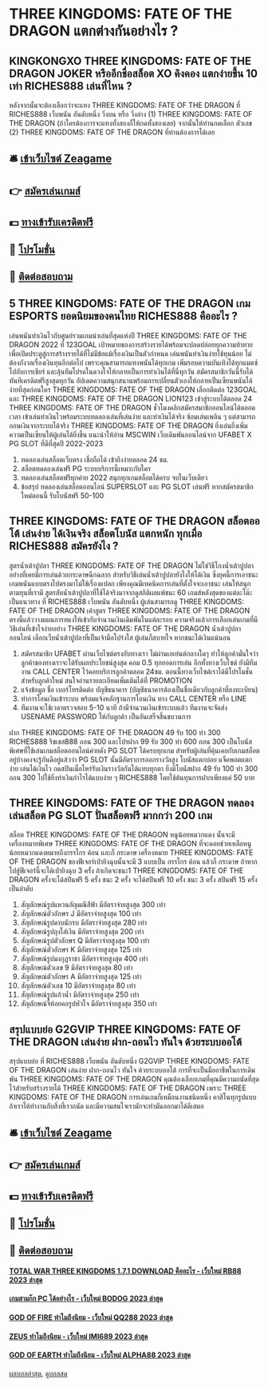 # THREE KINGDOMS: FATE OF THE DRAGON แตกต่างกันอย่างไร ?
## KINGKONGXO THREE KINGDOMS: FATE OF THE DRAGON JOKER หรืออีกชื่อสล็อต XO คิงคอง แตกง่ายขึ้น 10 เท่า RICHES888 เล่นที่ไหน ?
หลังจากนั้นจะต้องเลือกว่าจะแทง THREE KINGDOMS: FATE OF THE DRAGON ที่ RICHES888 เว็บพนัน อันดับหนึ่ง วิ่งบน หรือ วิ่งล่าง (1) THREE KINGDOMS: FATE OF THE DRAGON (ถ้าใครต้องการจะแทงทั้งสองก็ให้กดทั้งสองเลย) จากนั้นให้ท่านกดเลือก ตัวเลข (2) THREE KINGDOMS: FATE OF THE DRAGON ที่ท่านต้องการได้เลย

## 🛎 [เข้าเว็บไซต์ Zeagame](https://bit.ly/3SdLNi2)
## 👉 [สมัครเล่นเกมส์](https://bit.ly/3SdLNi2)
## 💵 [ทางเข้ารับเครดิตฟรี](https://bit.ly/3dyRKHj)
## 👑 [โปรโมชั่น](https://bit.ly/3dyRKHj)
## 📱 [ติดต่อสอบถาม](https://bit.ly/3dyRKHj)

## 5 THREE KINGDOMS: FATE OF THE DRAGON เกม ESPORTS ยอดนิยมของคนไทย RICHES888 คืออะไร ?
เล่นพนันทำเงินไวกับศูนย์รวมเกมน่าเล่นที่สุดแห่งปี THREE KINGDOMS: FATE OF THE DRAGON 2022 ที่ 123GOAL เป้าหมายของการสร้างรายได้พร้อมจะปลดปล่อยทุกความท้าทาย เพื่อเปิดประตูสู่การสร้างรายได้ที่ไม่มีข้อแม้เรื่องเงินเป็นตัวกำหนด เล่นพนันทำเงินง่ายใช้ทุนน้อย ไม่ต้องกังวลเรื่องเงินทุนอีกต่อไป เพราะคุณสามารถแทงพนันได้ทุกเกม เพิ่มรอบความบันเทิงได้ทุกแมตซ์ไปกับการเชียร์ และลุ้นทีมโปรดในดวงใจให้กลายเป็นการทำเงินได้ที่นี่ทุกวัน สมัครสมาชิกวันนี้รับได้ทันทีเครดิตฟรีสูงสุดทุกวัน
อัปเดตความสนุกสนานพร้อมการเปลี่ยนตัวเองให้กลายเป็นเซียนพนันได้ง่ายที่สุดก่อนใคร THREE KINGDOMS: FATE OF THE DRAGON เลือกติดต่อ 123GOAL และ THREE KINGDOMS: FATE OF THE DRAGON LION123 เข้าสู่ระบบได้ตลอด 24 THREE KINGDOMS: FATE OF THE DRAGON ชั่วโมงคลิกสมัครสมาชิกออนไลน์ได้ตลอดเวลา เข้าเล่นทำเงินไวพร้อมระบบทดลองเล่นที่เล่นง่าย และทำเงินได้จริง ซ้อมเล่นเพลิน ๆ แต่สามารถถอนเงินจากระบบได้จริง THREE KINGDOMS: FATE OF THE DRAGON ยิ่งเล่นยิ่งเพิ่มความเป็นเซียนให้ผู้เล่นได้ยิ่งขึ้น
แนะนำให้อ่าน MSCWIN เว็บเดิมพันออนไลน์จาก UFABET X PG SLOT ที่ดีที่สุดปี 2022-2023
1. ทดลองเล่นสล็อตเว็บตรง เชื่อถือได้ เข้าถึงง่ายตลอด 24 ชม.
2. สล็อตทดลองเล่นฟรี PG ระบบบริการนี้เหมาะกับใคร
3. ทดลองเล่นสล็อตฟรีทุกค่าย 2022 สนุกทุกเกมสล็อตได้ครบ จบในเว็บเดียว
4. ข้อสรุป ทดลองเล่นสล็อตออนไลน์ SUPERSLOT และ PG SLOT เล่นฟรี หากสมัครสมาชิกใหม่ตอนนี้ รับโบนัสฟรี 50-100

## THREE KINGDOMS: FATE OF THE DRAGON สล็อตออโต้ เล่นง่าย ได้เงินจริง สล็อตโบนัส แตกหนัก ทุกเมื่อ RICHES888 สมัครยังไง ?
สูตรน้ำเต้าปูปลา THREE KINGDOMS: FATE OF THE DRAGON ไม่ใช่วิธีโกงน้ำเต้าปูปลาอย่างที่เคยมีการเล่นด้วยกระดาษฉีกฉลาก สำหรับวิธีเล่นน้ำเต้าปูปลายังไงให้ได้เงิน ซึ่งยุคนี้การเอาชนะเกมพนันแบบตรงไปตรงมาไม่ใช้เรื่องแปลก เพียงคุณมีเทคนิคการเล่นที่ตั้งใจจะเอาชนะ เล่นให้สนุกตามทุนที่เรามี สูตรลับน้ำเต้าปูปลาที่ใช้ได้จริงมาจากดูสถิติผลแพ้ชนะ 60 เกมส์หลังสุดของแต่ละโต๊ะเป็นแนวทาง ที่ RICHES888 เว็บพนัน อันดับหนึ่ง ผู้เล่นสามารถดู THREE KINGDOMS: FATE OF THE DRAGON เค้าสูตร THREE KINGDOMS: FATE OF THE DRAGON ตรงนี้แล้ววางแผนการทแงให้เข้ากับจำนวนเงินเดิมพันในแต่ละรอบ
ความจริงแล้วการเลือกเล่นเกมที่มีวิธีเล่นที่เข้าใจง่ายอย่าง THREE KINGDOMS: FATE OF THE DRAGON น้ำเต้าปูปลาออนไลน์ เลือกเว็บน้ำเต้าปูปลาที่เป็นเจ้ามือโปร่งใส ผู้เล่นก็สบายใจ หากชนะได้เงินแน่นอน
1. สมัครสมาชิก UFABET ผ่านเว็บไซต์ตรงกับทางเรา ไม่ผ่านเอเย่นต์กลางใดๆ ทำให้ลูกค้ามั่นใจว่า ลูกค้าของทางเราจะได้รับผลประโยชน์สูงสุด คอม 0.5 ทุกยอดการเล่น อีกทั้งทางเว็บไซต์ ยังมีทีมงาน CALL CENTER ไว้คอยบริการลูกค้าตลอด 24ชม. ตอนนี้ทางเว็บไซต์เราได้มีโปรโมชั่นสำหรับลูกค้าใหม่ สนใจอ่านรายละเอียดเพิ่มเติมได้ที่ PROMOTION
2. แจ้งข้อมูล ชื่อ เบอร์โทรติดต่อ บัญชีธนาคาร (บัญชีธนาคารต้องเป็นชื่อเดียวกับลูกค้าที่ลงทะเบียน)
3. ทำการโอนเงินเข้าระบบ พร้อมแจ้งหลักฐานการโอนเงิน ทาง CALL CENTER หรือ LINE
4. ทีมงานจะใช้เวลาตรวจสอบ 5-10 นาที ถ้ามีจำนวนเงินเข้าระบบแล้ว ทีมงานจะจัดส่ง USENAME PASSWORD ให้กับลูกค้า เป็นอันเสร็จสิ้นขบวนการ

ฝาก THREE KINGDOMS: FATE OF THE DRAGON 49 รับ 100 ทํา 300 RICHES888 ริชเชส888 ถอน 300 และโปรฝาก 99 รับ 300 ทำ 600 ถอน 300 เป็นโบนัสพิเศษที่ใช้เล่นเกมสล็อตออนไลน์ค่ายดัง PG SLOT ได้ครบทุกเกม สำหรับผู้เล่นที่คุ้นเคยกับเกมสล็อตอยู่บ้างคงจะรู้กันดีอยู่แล้วว่า PG SLOT นั้นมีอัตราการออกรางวัลสูง โบนัสแตกบ่อย แจ็คพอตแตกง่าย เล่นได้เงินไว กดสปินเมื่อไหร่รับเงินรางวัลกันได้แทบทุกตา ยิ่งมีโบนัสฝาก 49 รับ 100 ทํา 300 ถอน 300 ไปใช้ยิ่งทำเงินกำไรได้แบบง่าย ๆ RICHES888 โดยใช้ต้นทุนการฝากเพียงแค่ 50 บาท

## THREE KINGDOMS: FATE OF THE DRAGON ทดลองเล่นสล็อต PG SLOT ปั่นสล็อตฟรี มากกว่า 200 เกม
สล็อต THREE KINGDOMS: FATE OF THE DRAGON หนูน้อยหมวกแดง นั้นจะมีเครื่องหมายพิเศษ THREE KINGDOMS: FATE OF THE DRAGON ที่จะคอยช่วยเหลือหนูน้อยหมวกแดงหมายถึงกรรไกร ค้อน และก็ กระดาษ
เครื่องหมาย THREE KINGDOMS: FATE OF THE DRAGON ของฟีเจอร์เป่ายิงฉุบนั้นจะมี 3 แบบเป็น กรรไกร ค้อน แล้วก็ กระดาษ ถ้าหากไปสู่ฟีเจอร์นี้จะได้เป่ายิงฉุบ 3 ครั้ง ถ้าเกิดจะชนะ1 THREE KINGDOMS: FATE OF THE DRAGON ครั้งจะได้สปินฟรี 5 ครั้ง ชนะ 2 ครั้ง จะได้สปินฟรี 10 ครั้ง ชนะ 3 ครั้ง สปินฟรี 15 ครั้งเป็นลำดับ
1. สัญลักษณ์รูปแหวนอัญมณีสีฟ้า มีอัตราจ่ายสูงสุด 300 เท่า
2. สัญลักษณ์ตัวอักษร J มีอัตราจ่ายสูงสุด 100 เท่า
3. สัญลักษณ์รูปดาบนักรบ มีอัตราจ่ายสูงสุด 280 เท่า
4. สัญลักษณ์รูปถุงใส่เงิน มีอัตราจ่ายสูงสุด 200 เท่า
5. สัญลักษณ์รูปตัวอักษร Q มีอัตราจ่ายสูงสุด 100 เท่า
6. สัญลักษณ์ตัวอักษร K มีอัตราจ่ายสูงสุด 125 เท่า
7. สัญลักษณ์รูปมงกุฎราชา มีอัตราจ่ายสูงสุด 400 เท่า
8. สัญลักษณ์ตัวเลข 9 มีอัตราจ่ายสูงสุด 80 เท่า
9. สัญลักษณ์ตัวอักษร A มีอัตราจ่ายสูงสุด 125 เท่า
10. สัญลักษณ์ตัวเลข 10 มีอัตราจ่ายสูงสุด 80 เท่า
11. สัญลักษณ์รูปแก้วน้ำ มีอัตราจ่ายสูงสุด 250 เท่า
12. สัญลักษณ์จี้ห้อยคอรูปหัวใจ มีอัตราจ่ายสูงสุด 350 เท่า

## สรุปแบบย่อ G2GVIP THREE KINGDOMS: FATE OF THE DRAGON เล่นง่าย ฝาก-ถอนไว ทันใจ ด้วยระบบออโต้
สรุปแบบย่อ ที่ RICHES888 เว็บพนัน อันดับหนึ่ง G2GVIP THREE KINGDOMS: FATE OF THE DRAGON เล่นง่าย ฝาก-ถอนไว ทันใจ ด้วยระบบออโต้ การที่จะเป็นมืออาชีพในการเดิมพัน THREE KINGDOMS: FATE OF THE DRAGON คุณต้องเลือกเกมที่คุณมีความถนัดที่สุดไว้สำหรับสร้างรายได้ THREE KINGDOMS: FATE OF THE DRAGON เพราะ THREE KINGDOMS: FATE OF THE DRAGON การเล่นเกมก็เหมือนงานชนิดหนึ่ง คาสิโนทุกรูปแบบ ถ้าเราได้ทำงานกับสิ่งที่เราถนัด และมีความสนใจเรามักจะทำมันออกมาได้ดีเสมอ

## 🛎 [เข้าเว็บไซต์ Zeagame](https://bit.ly/3SdLNi2)
## 👉 [สมัครเล่นเกมส์](https://bit.ly/3SdLNi2)
## 💵 [ทางเข้ารับเครดิตฟรี](https://bit.ly/3dyRKHj)
## 👑 [โปรโมชั่น](https://bit.ly/3dyRKHj)
## 📱 [ติดต่อสอบถาม](https://bit.ly/3dyRKHj)

#### [TOTAL WAR THREE KINGDOMS 1.7.1 DOWNLOAD คืออะไร - เว็บใหม่ RB88 2023 ล่าสุด](https://atom.io/themes/total%20war%20three%20kingdoms%201.7.1%20download%20คืออะไร%20-%20เว็บใหม่%20rb88%202023%20ล่าสุด)
#### [เกมสามก๊ก PC ได้อย่างไร - เว็บใหม่ BODOG 2023 ล่าสุด](https://atom.io/themes/เกมสามก๊ก%20pc%20ได้อย่างไร%20-%20เว็บใหม่%20bodog%202023%20ล่าสุด)
#### [GOD OF FIRE ทำไมถึงนิยม - เว็บใหม่ QQ288 2023 ล่าสุด](https://atom.io/themes/god%20of%20fire%20ทำไมถึงนิยม%20-%20เว็บใหม่%20qq288%202023%20ล่าสุด)
#### [ZEUS ทำไมถึงนิยม - เว็บใหม่ IMI689 2023 ล่าสุด](https://atom.io/themes/zeus%20ทำไมถึงนิยม%20-%20เว็บใหม่%20imi689%202023%20ล่าสุด)
#### [GOD OF EARTH ทำไมถึงนิยม - เว็บใหม่ ALPHA88 2023 ล่าสุด](https://atom.io/themes/god%20of%20earth%20ทำไมถึงนิยม%20-%20เว็บใหม่%20alpha88%202023%20ล่าสุด)

[ผลบอลล่าสุด](https://siamsport.tv "ผลบอลล่าสุด"), [ดูบอลสด](https://siamsport.tv/ดูบอลสด "ดูบอลสด")